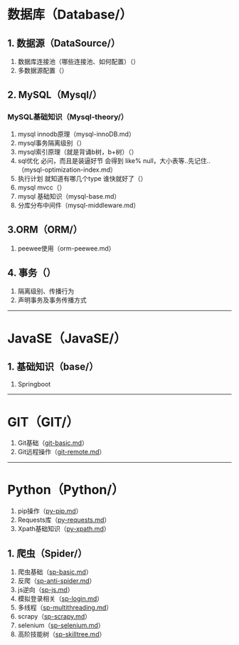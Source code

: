 # 数据库（Database/）

## 1. 数据源（DataSource/）
1. 数据库连接池（哪些连接池、如何配置）（）
2. 多数据源配置（）

## 2. MySQL（Mysql/）
### MySQL基础知识（Mysql-theory/）
1. mysql innodb原理（mysql-innoDB.md）
2. mysql事务隔离级别（）
3. mysql索引原理（就是背诵b树，b+树）（）
4. sql优化 必问，而且是装逼好节 会得到 like% null，大小表等..先记住..（mysql-optimization-index.md）
5. 执行计划 就知道有哪几个type 谁快就好了（）
6. mysql mvcc（）
7. mysql 基础知识（mysql-base.md）
8. 分库分布中间件（mysql-middleware.md）

## 3.ORM（ORM/）
1. peewee使用（orm-peewee.md）


## 4. 事务（）
1. 隔离级别、传播行为
2. 声明事务及事务传播方式
---
# JavaSE（JavaSE/）
## 1. 基础知识（base/）
1. Springboot
---
# GIT（GIT/）

1. Git基础（[git-basic.md](GIT/git-basic.md "Git基础")）
2. Git远程操作（[git-remote.md](GIT/git-remote.md "Git远程操作")）
---
# Python（Python/）

1. pip操作（[py-pip.md](Python/py-pip.md "pip操作")）
2. Requests库（[py-requests.md](Python/py-requests.md "Requests库")）
3. Xpath基础知识（[py-xpath.md](Python/py-xpath.md "Xpath基础知识")）

## 1. 爬虫（Spider/）
1. 爬虫基础（[sp-basic.md](Python/Spider/sp-basic.md "爬虫基础")）
2. 反爬（[sp-anti-spider.md](Python/Spider/sp-anti-spider.md "反爬")）
3. js逆向（[sp-js.md](Python/Spider/sp-js.md "js逆向")）
4. 模拟登录相关（[sp-login.md](Python/Spider/sp-login.md "模拟登录相关")）
5. 多线程（[sp-multithreading.md](Python/Spider/sp-multithreading.md "多线程")）
6. scrapy（[sp-scrapy.md](Python/Spider/sp-scrapy.md "scrapy")）
7. selenium（[sp-selenium.md](Python/Spider/sp-selenium.md "selenium")）
8. 高阶技能树（[sp-skilltree.md](Python/Spider/sp-skilltree.md "高阶技能树")）

